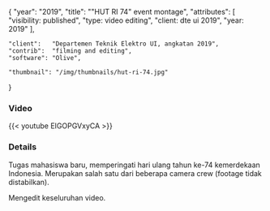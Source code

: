 {
	"year": "2019",
	"title": "\"HUT RI 74\" event montage",
	"attributes": [
		"visibility: published",
		"type: video editing",
		"client: dte ui 2019",
		"year: 2019"
	],
	
	"client":   "Departemen Teknik Elektro UI, angkatan 2019",
	"contrib":  "filming and editing",
	"software": "Olive",
	
	"thumbnail": "/img/thumbnails/hut-ri-74.jpg"
}

### Video
{{< youtube EIGOPGVxyCA >}}

### Details
Tugas mahasiswa baru, memperingati hari ulang tahun ke-74 kemerdekaan Indonesia. Merupakan salah satu dari beberapa camera crew (footage tidak distabilkan).

Mengedit keseluruhan video.

